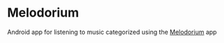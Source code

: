 # Melodorium
Android app for listening to music categorized using the [Melodorium](https://github.com/MixelTe/Melodorium) app
